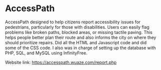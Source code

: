 # AccessPath
AccessPath designed to help citizens report accessibility issues for pedestrians, particularly for those with disabilities. Users can easily flag problems like broken paths, blocked areas, or missing tactile paving. This helps people better plan their route and also informs the city on where they should prioritize repairs.
Did all the HTML and Javascript code and did some of the CSS code. I also was in charge of setting up the database with PHP, SQL, and MySQL using InfinityFree.

Website link: https://accesspath.wuaze.com/report.php
